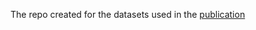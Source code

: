 The repo created for the datasets used in the [publication](https://www.sciencedirect.com/science/article/pii/S2589004221011901?via%3Dihub)

